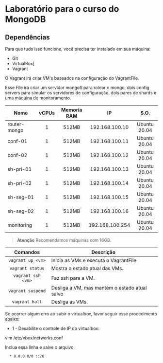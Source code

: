 Laboratório para o curso do MongoDB
=============================

Dependências
------------

Para que tudo isso funcione, você precisa ter instalado em sua máquina:

* Git
* VirtualBox]
* Vagrant

O Vagrant irá criar VM's baseados na configuração do VagrantFile.

Esse File irá criar um servidor mongoS para rotear o mongo, dois config servers para simular os servidores de configuração, dois pares de shards e uma máquina de monitoramento.

Nome         | vCPUs | Memoria RAM | IP             | S.O.         | 
------------ |:-----:|:-----------:|:--------------:|:------------:|
router-mongo | 1     | 512MB       | 192.168.100.10 | Ubuntu 20.04 | 
conf-01      | 1     | 512MB       | 192.168.100.11 | Ubuntu 20.04 | 
conf-02      | 1     | 512MB       | 192.168.100.12 | Ubuntu 20.04 | 
sh-pri-01    | 1     | 512MB       | 192.168.100.13 | Ubuntu 20.04 | 
sh-pri-02    | 1     | 512MB       | 192.168.100.14 | Ubuntu 20.04 | 
sh-seg-01    | 1     | 512MB       | 192.168.100.15 | Ubuntu 20.04 | 
sh-seg-02    | 1     | 512MB       | 192.168.100.16 | Ubuntu 20.04 | 
monitoring   | 1     | 512MB       | 192.168.100.254| Ubuntu 20.04 | 

> **Atenção** Recomendamos máquinas com 16GB.


Comandos                  | Descrição
:------------------------:| ---------------------------------------
`vagrant up <vm>`         | Inicia as VMs e executa o VagrantFile
`vagrant status`          | Mostra o estado atual das VMs.
`vagrant ssh <vm>`        | Faz ssh para a VM.
`vagrant suspend`         | Desliga a VM, mas mantém o estado atual salvo
`vagrant halt`            | Desliga as VMs.


Se ocorrer algum erro ao subir o virtualbox, favor seguir esse procedimento abaixo:

* 1 - Desabilite o controle de IP do virtualbox:

vim /etc/vbox/networks.conf

Inclua essa linha e salve o arquivo: 

```bash
  * 0.0.0.0/0 ::/0
``` 
